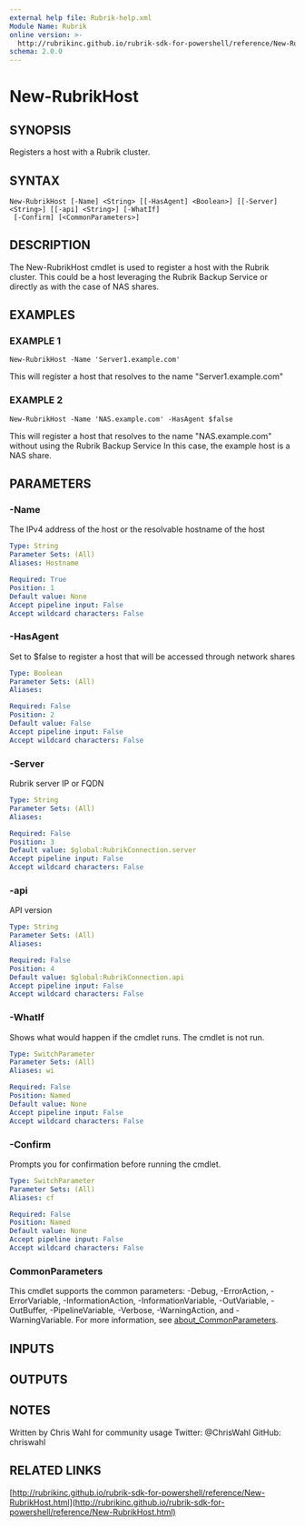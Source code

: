 ```yaml
---
external help file: Rubrik-help.xml
Module Name: Rubrik
online version: >-
  http://rubrikinc.github.io/rubrik-sdk-for-powershell/reference/New-RubrikHost.html
schema: 2.0.0
---
```


# New-RubrikHost

## SYNOPSIS

Registers a host with a Rubrik cluster.

## SYNTAX

```text
New-RubrikHost [-Name] <String> [[-HasAgent] <Boolean>] [[-Server] <String>] [[-api] <String>] [-WhatIf]
 [-Confirm] [<CommonParameters>]
```

## DESCRIPTION

The New-RubrikHost cmdlet is used to register a host with the Rubrik cluster. This could be a host leveraging the Rubrik Backup Service or directly as with the case of NAS shares.

## EXAMPLES

### EXAMPLE 1

```text
New-RubrikHost -Name 'Server1.example.com'
```

This will register a host that resolves to the name "Server1.example.com"

### EXAMPLE 2

```text
New-RubrikHost -Name 'NAS.example.com' -HasAgent $false
```

This will register a host that resolves to the name "NAS.example.com" without using the Rubrik Backup Service In this case, the example host is a NAS share.

## PARAMETERS

### -Name

The IPv4 address of the host or the resolvable hostname of the host

```yaml
Type: String
Parameter Sets: (All)
Aliases: Hostname

Required: True
Position: 1
Default value: None
Accept pipeline input: False
Accept wildcard characters: False
```

### -HasAgent

Set to $false to register a host that will be accessed through network shares

```yaml
Type: Boolean
Parameter Sets: (All)
Aliases:

Required: False
Position: 2
Default value: False
Accept pipeline input: False
Accept wildcard characters: False
```

### -Server

Rubrik server IP or FQDN

```yaml
Type: String
Parameter Sets: (All)
Aliases:

Required: False
Position: 3
Default value: $global:RubrikConnection.server
Accept pipeline input: False
Accept wildcard characters: False
```

### -api

API version

```yaml
Type: String
Parameter Sets: (All)
Aliases:

Required: False
Position: 4
Default value: $global:RubrikConnection.api
Accept pipeline input: False
Accept wildcard characters: False
```

### -WhatIf

Shows what would happen if the cmdlet runs. The cmdlet is not run.

```yaml
Type: SwitchParameter
Parameter Sets: (All)
Aliases: wi

Required: False
Position: Named
Default value: None
Accept pipeline input: False
Accept wildcard characters: False
```

### -Confirm

Prompts you for confirmation before running the cmdlet.

```yaml
Type: SwitchParameter
Parameter Sets: (All)
Aliases: cf

Required: False
Position: Named
Default value: None
Accept pipeline input: False
Accept wildcard characters: False
```

### CommonParameters

This cmdlet supports the common parameters: -Debug, -ErrorAction, -ErrorVariable, -InformationAction, -InformationVariable, -OutVariable, -OutBuffer, -PipelineVariable, -Verbose, -WarningAction, and -WarningVariable. For more information, see [about\_CommonParameters](http://go.microsoft.com/fwlink/?LinkID=113216).

## INPUTS

## OUTPUTS

## NOTES

Written by Chris Wahl for community usage Twitter: @ChrisWahl GitHub: chriswahl

## RELATED LINKS

[http://rubrikinc.github.io/rubrik-sdk-for-powershell/reference/New-RubrikHost.html](http://rubrikinc.github.io/rubrik-sdk-for-powershell/reference/New-RubrikHost.html)

